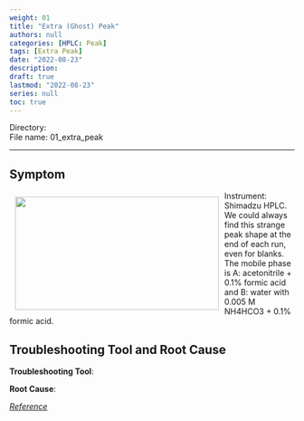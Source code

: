 ```yaml
---
weight: 01
title: "Extra (Ghost) Peak"
authors: null
categories: [HPLC: Peak]
tags: [Extra Peak]
date: "2022-08-23"
description:  
draft: true
lastmod: "2022-08-23"
series: null
toc: true
---
```

Directory:     
File name: 01_extra_peak



<!--more-->
---

## Symptom
<div class = "row">
<img width ="360" height= "200" src = "/docs/images/1661263632922.jpg" style ="float: left" HSPACE="10" VSPACE="10"/>
Instrument: Shimadzu HPLC.   
We could always find this strange peak shape at the end of each run, even for blanks. The mobile phase is A: acetonitrile + 0.1% formic acid and B: water with 0.005 M NH4HCO3 + 0.1% formic acid. 
</div>

## Troubleshooting Tool and Root Cause

<div class = "row">

<b>Troubleshooting Tool</b>:  

<b>Root Cause</b>:  

</div>

[*Reference*](https://www.linkedin.com/feed/update/urn:li:activity:6967844704864403456?utm_source=share&utm_medium=member_desktop)  